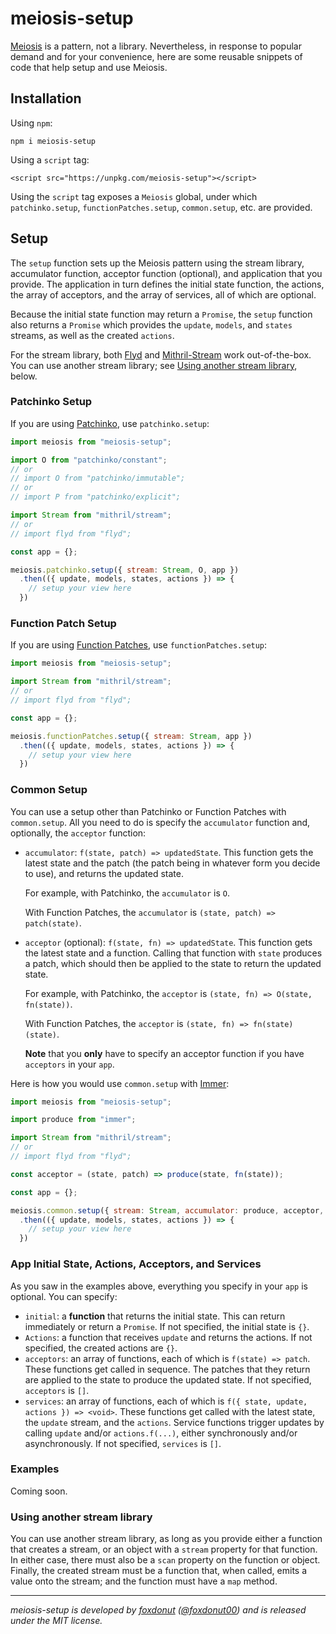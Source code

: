 # meiosis-setup

[Meiosis](https://meiosis.js.org) is a pattern, not a library. Nevertheless, in response to
popular demand and for your convenience, here are some reusable snippets of code that help
setup and use Meiosis.

## Installation

Using `npm`:

```
npm i meiosis-setup
```

Using a `script` tag:

```
<script src="https://unpkg.com/meiosis-setup"></script>
```

Using the `script` tag exposes a `Meiosis` global, under which `patchinko.setup`,
`functionPatches.setup`, `common.setup`, etc. are provided.

## Setup

The `setup` function sets up the Meiosis pattern using the stream library, accumulator function,
acceptor function (optional), and application that you provide. The application in turn defines
the initial state function, the actions, the array of acceptors, and the array of services, all
of which are optional.

Because the initial state function may return a `Promise`, the `setup` function also returns a
`Promise` which provides the `update`, `models`, and `states` streams, as well as the created
`actions`.

For the stream library, both [Flyd](https://github.com/paldepind/flyd) and
[Mithril-Stream](https://mithril.js.org/stream.html) work out-of-the-box. You can use another
stream library; see [Using another stream library](#other_stream_library), below.

### Patchinko Setup

If you are using [Patchinko](https://github.com/barneycarroll/patchinko), use `patchinko.setup`:

```javascript
import meiosis from "meiosis-setup";

import O from "patchinko/constant";
// or
// import O from "patchinko/immutable";
// or
// import P from "patchinko/explicit";

import Stream from "mithril/stream";
// or
// import flyd from "flyd";

const app = {};

meiosis.patchinko.setup({ stream: Stream, O, app })
  .then(({ update, models, states, actions }) => {
    // setup your view here
  })
```

### Function Patch Setup

If you are using
[Function Patches](http://meiosis.js.org/tutorial/04-meiosis-with-function-patches.html), use
`functionPatches.setup`:

```javascript
import meiosis from "meiosis-setup";

import Stream from "mithril/stream";
// or
// import flyd from "flyd";

const app = {};

meiosis.functionPatches.setup({ stream: Stream, app })
  .then(({ update, models, states, actions }) => {
    // setup your view here
  })
```

### Common Setup

You can use a setup other than Patchinko or Function Patches with `common.setup`. All you need to
do is specify the `accumulator` function and, optionally, the `acceptor` function:

- `accumulator`: `f(state, patch) => updatedState`. This function gets the latest state and the
patch (the patch being in whatever form you decide to use), and returns the updated state.

    For example, with Patchinko, the `accumulator` is `O`.

    With Function Patches, the `accumulator` is `(state, patch) => patch(state)`.

- `acceptor` (optional): `f(state, fn) => updatedState`. This function gets the latest state and
a function. Calling that function with `state` produces a patch, which should then be applied to
the state to return the updated state.

    For example, with Patchinko, the `acceptor` is `(state, fn) => O(state, fn(state))`.

    With Function Patches, the `acceptor` is `(state, fn) => fn(state)(state)`.

    **Note** that you **only** have to specify an acceptor function if you have `acceptors`
    in your `app`.

Here is how you would use `common.setup` with [Immer](https://github.com/immerjs/immer):

```javascript
import meiosis from "meiosis-setup";

import produce from "immer";

import Stream from "mithril/stream";
// or
// import flyd from "flyd";

const acceptor = (state, patch) => produce(state, fn(state));

const app = {};

meiosis.common.setup({ stream: Stream, accumulator: produce, acceptor, app })
  .then(({ update, models, states, actions }) => {
    // setup your view here
  })
```

### App Initial State, Actions, Acceptors, and Services

As you saw in the examples above, everything you specify in your `app` is optional.
You can specify:

- `initial`: a **function** that returns the initial state. This can return immediately
or return a `Promise`. If not specified, the initial state is `{}`.
- `Actions`: a function that receives `update` and returns the actions. If not
specified, the created actions are `{}`.
- `acceptors`: an array of functions, each of which is `f(state) => patch`. These
functions get called in sequence. The patches that they return are applied to the
state to produce the updated state. If not specified, `acceptors` is `[]`.
- `services`: an array of functions, each of which is
`f({ state, update, actions }) => <void>`. These functions get called with the
latest state, the `update` stream, and the `actions`. Service functions trigger
updates by calling `update` and/or `actions.f(...)`, either synchronously
and/or asynchronously. If not specified, `services` is `[]`.

### Examples

Coming soon.

<a name="other_stream_library"></a>
### Using another stream library

You can use another stream library, as long as you provide either a function that creates a stream,
or an object with a `stream` property for that function. In either case, there must also be a `scan`
property on the function or object. Finally, the created stream must be a function that, when
called, emits a value onto the stream; and the function must have a `map` method.

----

_meiosis-setup is developed by [foxdonut](https://github.com/foxdonut)
([@foxdonut00](http://twitter.com/foxdonut00)) and is released under the MIT license._

